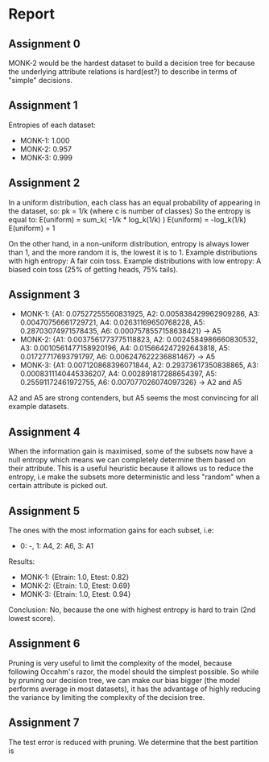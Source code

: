 # Report

## Assignment 0
MONK-2 would be the hardest dataset to build a decision tree for because the underlying attribute relations is hard(est?) to describe in terms of "simple" decisions.

## Assignment 1
Entropies of each dataset:
* MONK-1: 1.000
* MONK-2: 0.957
* MONK-3: 0.999

## Assignment 2
In a uniform distribution, each class has an equal probability of appearing in the dataset, so:
    pk = 1/k (where c is number of classes)
So the entropy is equal to:
    E(uniform) = sum_k( -1/k * log_k(1/k) )
    E(uniform) = -log_k(1/k)
    E(uniform) = 1

On the other hand, in a non-uniform distribution, entropy is always lower than 1, and the more random it is, the lowest it is to 1.
Example distributions with high entropy: A fair coin toss.
Example distributions with low entropy: A biased coin toss (25% of getting heads, 75% tails).

## Assignment 3
* MONK-1: {A1: 0.07527255560831925, A2: 0.005838429962909286, A3: 0.00470756661729721, A4: 0.02631169650768228, A5: 0.28703074971578435, A6: 0.0007578557158638421} -> A5
* MONK-2: {A1: 0.0037561773775118823, A2: 0.0024584986660830532, A3: 0.0010561477158920196, A4: 0.015664247292643818, A5: 0.01727717693791797, A6: 0.006247622236881467} -> A5
* MONK-3: {A1: 0.007120868396071844, A2: 0.29373617350838865, A3: 0.0008311140445336207, A4: 0.002891817288654397, A5: 0.25591172461972755, A6: 0.007077026074097326} -> A2 and A5

A2 and A5 are strong contenders, but A5 seems the most convincing for all example datasets.

## Assignment 4
When the information gain is maximised, some of the subsets now have a null entropy which means we can completely determine them based on their attribute.
This is a useful heuristic because it allows us to reduce the entropy, i.e make the subsets more deterministic and less "random" when a certain attribute is picked out.

## Assignment 5
The ones with the most information gains for each subset, i.e:
* 0: -, 1: A4, 2: A6, 3: A1

Results:
* MONK-1: {Etrain: 1.0, Etest: 0.82}
* MONK-2: {Etrain: 1.0, Etest: 0.69}
* MONK-3: {Etrain: 1.0, Etest: 0.94}

Conclusion:
No, because the one with highest entropy is hard to train (2nd lowest score).

## Assignment 6
Pruning is very useful to limit the complexity of the model, because following Occahm's razor, the model should the simplest possible.
So while by pruning our decision tree, we can make our bias bigger (the model performs average in most datasets), it has the advantage of highly reducing the variance by limiting the complexity of the decision tree.

## Assignment 7
The test error is reduced with pruning. We determine that the best partition is

